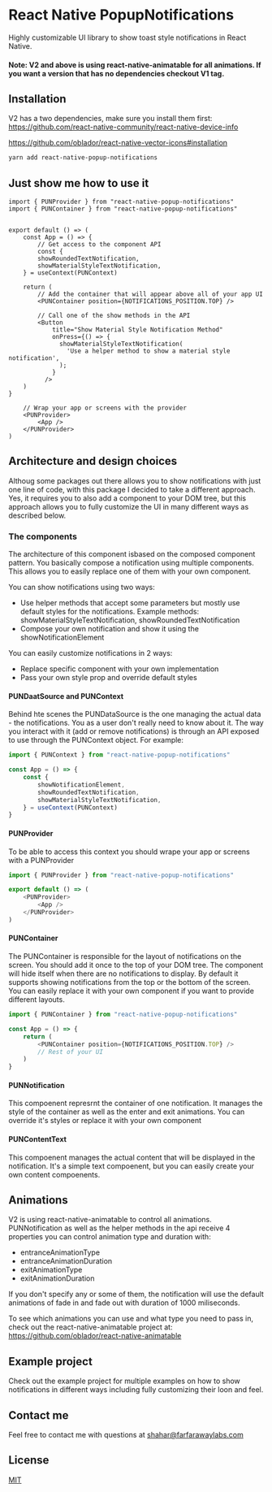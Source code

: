 # React Native PopupNotifications

Highly customizable UI library to show toast style notifications in React Native.

#### Note: V2 and above is using react-native-animatable for all animations. If you want a version that has no dependencies checkout V1 tag.

## Installation

V2 has a two dependencies, make sure you install them first:
https://github.com/react-native-community/react-native-device-info

https://github.com/oblador/react-native-vector-icons#installation

```bash
yarn add react-native-popup-notifications
```

## Just show me how to use it

```JSX
import { PUNProvider } from "react-native-popup-notifications"
import { PUNContainer } from "react-native-popup-notifications"


export default () => (
    const App = () => {
        // Get access to the component API
        const {
		showRoundedTextNotification,
		showMaterialStyleTextNotification,
    } = useContext(PUNContext)

	return (
        // Add the container that will appear above all of your app UI
		<PUNContainer position={NOTIFICATIONS_POSITION.TOP} />

        // Call one of the show methods in the API
        <Button
            title="Show Material Style Notification Method"
            onPress={() => {
              showMaterialStyleTextNotification(
                'Use a helper method to show a material style notification',
              );
            }
          />
	)
}

    // Wrap your app or screens with the provider
	<PUNProvider>
		<App />
	</PUNProvider>
)
```

## Architecture and design choices

Althoug some packages out there allows you to show notifications with just one line of code, with this package I decided to take a different approach. Yes, it requires you to also add a component to your DOM tree, but this approach allows you to fully customize the UI in many different ways as described below.

### The components

The architecture of this component isbased on the composed component pattern. You basically compose a notification using multiple components. This allows you to easily replace one of them with your own component.

You can show notifications using two ways:

- Use helper methods that accept some parameters but mostly use default styles for the notifications. Example methods: showMaterialStyleTextNotification, showRoundedTextNotification
- Compose your own notification and show it using the showNotificationElement

You can easily customize notifications in 2 ways:

- Replace specific component with your own implementation
- Pass your own style prop and override default styles

#### PUNDaatSource and PUNContext

Behind hte scenes the PUNDataSource is the one managing the actual data - the notifications. You as a user don't really need to know about it.
The way you interact with it (add or remove notifications) is through an API exposed to use through the PUNContext object.
For example:

```javascript
import { PUNContext } from "react-native-popup-notifications"

const App = () => {
	const {
		showNotificationElement,
		showRoundedTextNotification,
		showMaterialStyleTextNotification,
	} = useContext(PUNContext)
}
```

#### PUNProvider

To be able to access this context you should wrape your app or screens with a PUNProvider

```javascript
import { PUNProvider } from "react-native-popup-notifications"

export default () => (
	<PUNProvider>
		<App />
	</PUNProvider>
)
```

#### PUNContainer

The PUNContainer is responsible for the layout of notifications on the screen. You should add it once to the top of your DOM tree. The component will hide itself when there are no notifications to display.
By default it supports showing notifications from the top or the bottom of the screen. You can easily replace it with your own component if you want to provide different layouts.

```javascript
import { PUNContainer } from "react-native-popup-notifications"

const App = () => {
	return (
		<PUNContainer position={NOTIFICATIONS_POSITION.TOP} />
		// Rest of your UI
	)
}
```

#### PUNNotification

This compoenent represrnt the container of one notification. It manages the style of the container as well as the enter and exit animations. You can override it's styles or replace it with your own component

#### PUNContentText

This compoenent manages the actual content that will be displayed in the notification. It's a simple text compoenent, but you can easily create your own content compoenents.

## Animations

V2 is using react-native-animatable to control all animations.
PUNNotification as well as the helper methods in the api receive 4 properties you can control animation type and duration with:

- entranceAnimationType
- entranceAnimationDuration
- exitAnimationType
- exitAnimationDuration

If you don't specify any or some of them, the notification will use the default animations of fade in and fade out with duration of 1000 miliseconds.

To see which animations you can use and what type you need to pass in, check out the react-native-animatable project at: https://github.com/oblador/react-native-animatable

## Example project

Check out the example project for multiple examples on how to show notifications in different ways including fully customizing their loon and feel.

## Contact me

Feel free to contact me with questions at shahar@farfarawaylabs.com

## License

[MIT](https://choosealicense.com/licenses/mit/)
